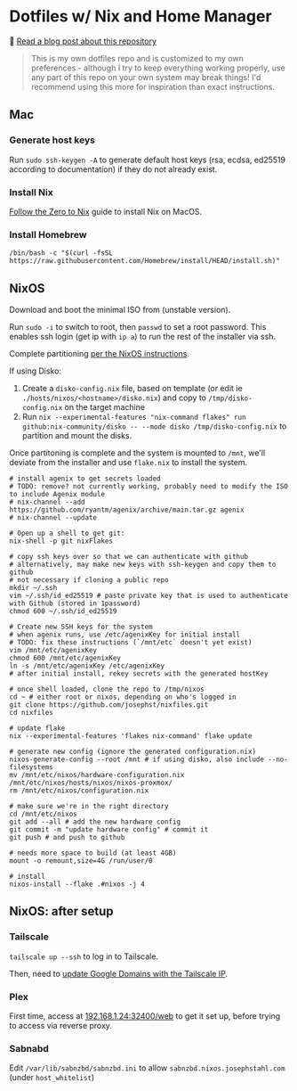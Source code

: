 # Dotfiles w/ Nix and Home Manager

🔔 [Read a blog post about this repository](https://josephstahl.com/nix-for-macos-and-a-homelab-server/)

> This is my own dotfiles repo and is customized to my own preferences - 
although I try to keep everything working properly, use any part of this repo
on your own system may break things! I'd recommend using this more for inspiration
than exact instructions. 

## Mac
### Generate host keys

Run `sudo ssh-keygen -A` to generate default host keys (rsa, ecdsa, ed25519 according to documentation)
if they do not already exist. 

### Install Nix

[Follow the Zero to Nix](https://zero-to-nix.com/start/install) guide to install Nix on MacOS.

### Install Homebrew

```
/bin/bash -c "$(curl -fsSL https://raw.githubusercontent.com/Homebrew/install/HEAD/install.sh)"
```

## NixOS

Download and boot the minimal ISO from (unstable version).

Run `sudo -i` to switch to root, then `passwd` to set a root password.
This enables ssh login (get ip with `ip a`) to run the rest of the installer via ssh.

Complete partitioning [per the NixOS instructions](https://nixos.org/manual/nixos/stable/index.html#sec-installation-manual-partitioning).

If using Disko:
1. Create a `disko-config.nix` file, based on template (or edit ie `./hosts/nixos/<hostname>/disko.nix`) and copy to `/tmp/disko-config.nix` on the target machine
2. Run `nix --experimental-features "nix-command flakes" run github:nix-community/disko -- --mode disko /tmp/disko-config.nix` to partition and mount the disks. 

Once partitoning is complete and the system is mounted to `/mnt`,
we'll deviate from the installer and use `flake.nix` to install the system.

```shell
# install agenix to get secrets loaded
# TODO: remove? not currently working, probably need to modify the ISO to include Agenix module
# nix-channel --add https://github.com/ryantm/agenix/archive/main.tar.gz agenix
# nix-channel --update

# Open up a shell to get git:
nix-shell -p git nixFlakes

# copy ssh keys over so that we can authenticate with github
# alternatively, may make new keys with ssh-keygen and copy them to github
# not necessary if cloning a public repo
mkdir ~/.ssh
vim ~/.ssh/id_ed25519 # paste private key that is used to authenticate with Github (stored in 1password)
chmod 600 ~/.ssh/id_ed25519

# Create new SSH keys for the system
# when agenix runs, use /etc/agenixKey for initial install
# TODO: fix these instructions (`/mnt/etc` doesn't yet exist)
vim /mnt/etc/agenixKey
chmod 600 /mnt/etc/agenixKey
ln -s /mnt/etc/agenixKey /etc/agenixKey
# after initial install, rekey secrets with the generated hostKey

# once shell loaded, clone the repo to /tmp/nixos
cd ~ # either root or nixos, depending on who's logged in
git clone https://github.com/josephst/nixfiles.git
cd nixfiles

# update flake
nix --experimental-features 'flakes nix-command' flake update

# generate new config (ignore the generated configuration.nix)
nixos-generate-config --root /mnt # if using disko, also include --no-filesystems
mv /mnt/etc/nixos/hardware-configuration.nix /mnt/etc/nixos/hosts/nixos/nixos-proxmox/
rm /mnt/etc/nixos/configuration.nix

# make sure we're in the right directory
cd /mnt/etc/nixos
git add --all # add the new hardware config
git commit -m "update hardware config" # commit it
git push # and push to github

# needs more space to build (at least 4GB)
mount -o remount,size=4G /run/user/0

# install
nixos-install --flake .#nixos -j 4
```

## NixOS: after setup

### Tailscale
`tailscale up --ssh` to log in to Tailscale.

Then, need to [update Google Domains with the Tailscale IP](https://domains.google.com).

### Plex
First time, access at [192.168.1.24:32400/web](192.168.1.24:32400/web) to get it set up, 
before trying to access via reverse proxy.

### Sabnabd
Edit `/var/lib/sabnzbd/sabnzbd.ini` to allow `sabnzbd.nixos.josephstahl.com` (under `host_whitelist`)
